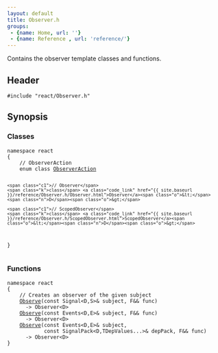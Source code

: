 ```yaml
---
layout: default
title: Observer.h
groups: 
 - {name: Home, url: ''}
 - {name: Reference , url: 'reference/'}
---
```

Contains the observer template classes and functions.

## Header
`#include "react/Observer.h"`

## Synopsis

### Classes

<div class="highlight"><pre><code class="c++"><span class="k">namespace</span> <span class="n">react</span>
<span class="p">{</span>
    <span class="c1">// ObserverAction</span>
    <span class="k">enum</span> <span class="k">class</span> <a class="code_link" href="{{ site.baseurl }}/reference/Observer.h/ObserverAction.html">ObserverAction</a>

    <span class="c1">// Observer</span>
    <span class="k">class</span> <a class="code_link" href="{{ site.baseurl }}/reference/Observer.h/Observer.html">Observer</a><span class="o">&lt;</span><span class="n">D</span><span class="o">&gt;</span>

    <span class="c1">// ScopedObserver</span>
    <span class="k">class</span> <a class="code_link" href="{{ site.baseurl }}/reference/Observer.h/ScopedObserver.html">ScopedObserver</a><span class="o">&lt;</span><span class="n">D</span><span class="o">&gt;</span>
<span class="p">}</span>
</code></pre></div>

<!--
{% highlight C++ %}
namespace react
{
    // ObserverAction
    class ObserverAction
    
    // Observer
    class Observer<D>;

    // ScopedObserver
    class ScopedObserver<D>;
}
{% endhighlight %}
-->

### Functions

<div class="highlight"><pre><code class="c++"><span class="k">namespace</span> <span class="n">react</span>
<span class="p">{</span>
    <span class="c1">// Creates an observer of the given subject</span>
    <a class="code_link" href="{{ site.baseurl }}/reference/Observer.h/Observe.html">Observe</a><span class="p">(</span><span class="k">const</span> <span class="n">Signal</span><span class="o">&lt;</span><span class="n">D</span><span class="p">,</span><span class="n">S</span><span class="o">&gt;&amp;</span> <span class="n">subject</span><span class="p">,</span> <span class="n">F</span><span class="o">&amp;&amp;</span> <span class="n">func</span><span class="p">)</span>
      <span class="o">-&gt;</span> <span class="n">Observer</span><span class="o">&lt;</span><span class="n">D</span><span class="o">&gt;</span>
    <a class="code_link" href="{{ site.baseurl }}/reference/Observer.h/Observe.html">Observe</a><span class="p">(</span><span class="k">const</span> <span class="n">Events</span><span class="o">&lt;</span><span class="n">D</span><span class="p">,</span><span class="n">E</span><span class="o">&gt;&amp;</span> <span class="n">subject</span><span class="p">,</span> <span class="n">F</span><span class="o">&amp;&amp;</span> <span class="n">func</span><span class="p">)</span>
      <span class="o">-&gt;</span> <span class="n">Observer</span><span class="o">&lt;</span><span class="n">D</span><span class="o">&gt;</span>
    <a class="code_link" href="{{ site.baseurl }}/reference/Observer.h/Observe.html">Observe</a><span class="p">(</span><span class="k">const</span> <span class="n">Events</span><span class="o">&lt;</span><span class="n">D</span><span class="p">,</span><span class="n">E</span><span class="o">&gt;&amp;</span> <span class="n">subject</span><span class="p">,</span>
            <span class="k">const</span> <span class="n">SignalPack</span><span class="o">&lt;</span><span class="n">D</span><span class="p">,</span><span class="n">TDepValues</span><span class="p">...</span><span class="o">&gt;&amp;</span> <span class="n">depPack</span><span class="p">,</span> <span class="n">F</span><span class="o">&amp;&amp;</span> <span class="n">func</span><span class="p">)</span>
      <span class="o">-&gt;</span> <span class="n">Observer</span><span class="o">&lt;</span><span class="n">D</span><span class="o">&gt;</span>
<span class="p">}</span>
</code></pre></div>

<!--
{% highlight C++ %}

namespace react
{
    // Creates an observer of the given subject
    Observe(const Signal<D,S>& subject, F&& func)
      -> Observer<D>
    Observe</a>(const Events<D,E>& subject, F&& func)
      -> Observer<D>
    Observe</a>(const Events<D,E>& subject,
            const SignalPack<D,TDepValues...>& depPack, F&& func)
      -> Observer<D>
}
{% endhighlight %}
-->